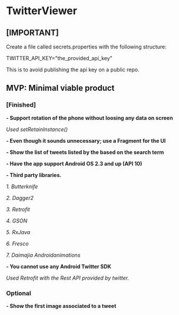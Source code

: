 # TwitterViewer

## [IMPORTANT]

Create a file called secrets.properties with the following structure:

TWITTER_API_KEY="the_provided_api_key"

This is to avoid publishing the api key on a public repo.


## MVP: Minimal viable product

### [Finished]

**- Support rotation of the phone without loosing any data on screen**

_Used setRetainInstance()_

**- Even though it sounds unnecessary; use a Fragment for the UI**

**- Show the list of tweets listed by the based on the search term**

**- Have the app support Android OS 2.3 and up (API 10)**

**- Third party libraries.**

_1. Butterknife_

_2. Dagger2_

_3. Retrofit_

_4. GSON_

_5. RxJava_

_6. Fresco_

_7. Daimajia Androidanimations_
    
**- You cannot use any Android Twitter SDK**

_Used Retrofit with the Rest API provided by twitter._

### Optional

**- Show the first image associated to a tweet**
